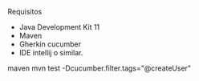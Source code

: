 

Requisitos

- Java Development Kit 11
- Maven
- Gherkin cucumber
- IDE intellij o similar.



maven
mvn test -Dcucumber.filter.tags="@createUser"
